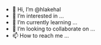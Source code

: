 - 👋 Hi, I’m @hlakehal
- 👀 I’m interested in ...
- 🌱 I’m currently learning ...
- 💞️ I’m looking to collaborate on ...
- 📫 How to reach me ...

<!---
hlakehal/hlakehal is a ✨ special ✨ repository because its `README.md` (this file) appears on your GitHub profile.
You can click the Preview link to take a look at your changes.
--->
